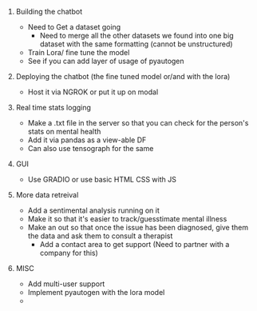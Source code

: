 1. Building the chatbot
    - Need to Get a dataset going
      - Need to merge all the other datasets we found into one big dataset with the same formatting (cannot be unstructured)
    - Train Lora/ fine tune the model
    - See if you can add layer of usage of pyautogen
2. Deploying the chatbot (the fine tuned model or/and with the lora)
    - Host it via NGROK or put it up on modal 
3. Real time stats logging
    - Make a .txt file in the server so that you can check for the person's stats on mental health
    - Add it via pandas as a view-able DF
    - Can also use tensograph for the same
4. GUI
    - Use GRADIO or use basic HTML CSS with JS
5. More data retreival
    - Add a sentimental analysis running on it
    - Make it so that it's easier to track/guesstimate mental illness
    - Make an out so that once the issue has been diagnosed, give them the data and ask them to consult a therapist
      - Add a contact area to get support (Need to partner with a company for this)

7. MISC
    - Add multi-user support
    - Implement pyautogen with the lora model
    - 
